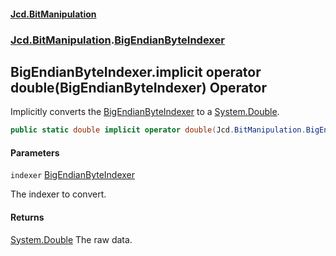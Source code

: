 #### [Jcd.BitManipulation](index 'index')
### [Jcd.BitManipulation](Jcd.BitManipulation 'Jcd.BitManipulation').[BigEndianByteIndexer](Jcd.BitManipulation.BigEndianByteIndexer 'Jcd.BitManipulation.BigEndianByteIndexer')

## BigEndianByteIndexer.implicit operator double(BigEndianByteIndexer) Operator

Implicitly converts the [BigEndianByteIndexer](Jcd.BitManipulation.BigEndianByteIndexer 'Jcd.BitManipulation.BigEndianByteIndexer') to a [System.Double](https://docs.microsoft.com/en-us/dotnet/api/System.Double 'System.Double').

```csharp
public static double implicit operator double(Jcd.BitManipulation.BigEndianByteIndexer indexer);
```
#### Parameters

<a name='Jcd.BitManipulation.BigEndianByteIndexer.op_Implicitdouble(Jcd.BitManipulation.BigEndianByteIndexer).indexer'></a>

`indexer` [BigEndianByteIndexer](Jcd.BitManipulation.BigEndianByteIndexer 'Jcd.BitManipulation.BigEndianByteIndexer')

The indexer to convert.

#### Returns
[System.Double](https://docs.microsoft.com/en-us/dotnet/api/System.Double 'System.Double')
The raw data.